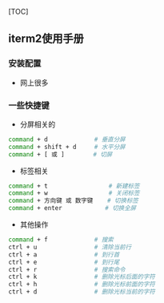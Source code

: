 [TOC]

## iterm2使用手册

### 安装配置
- 网上很多

### 一些快捷键
- 分屏相关的
```bash
command + d             # 垂直分屏
command + shift + d     # 水平分屏
command + [ 或 ]        # 切屏
```
- 标签相关
```bash
command + t                 # 新建标签
command + w                 # 关闭标签
command + 方向键 或 数字键    # 切换标签
command + enter            # 切换全屏
```
- 其他操作
```bash
command + f             # 搜索
ctrl + u                # 清除当前行
ctrl + a                # 到行首
ctrl + e                # 到行尾
ctrl + r                # 搜索命令
ctrl + k                # 删除光标后面的字符
ctrl + h                # 删除光标前面的字符
ctrl + d                # 删除光标当前的字符
```